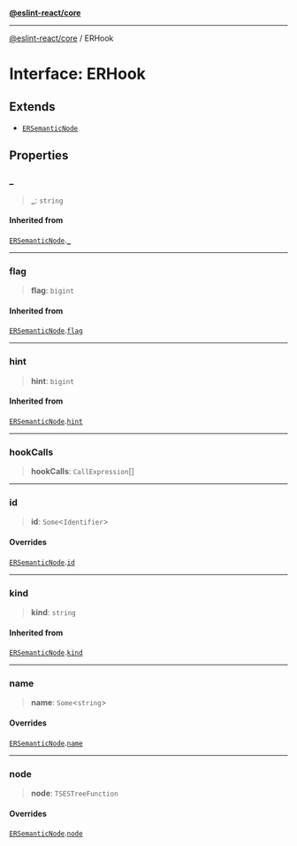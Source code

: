 [**@eslint-react/core**](../README.md)

***

[@eslint-react/core](../README.md) / ERHook

# Interface: ERHook

## Extends

- [`ERSemanticNode`](ERSemanticNode.md)

## Properties

### \_

> **\_**: `string`

#### Inherited from

[`ERSemanticNode`](ERSemanticNode.md).[`_`](ERSemanticNode.md#_)

***

### flag

> **flag**: `bigint`

#### Inherited from

[`ERSemanticNode`](ERSemanticNode.md).[`flag`](ERSemanticNode.md#flag)

***

### hint

> **hint**: `bigint`

#### Inherited from

[`ERSemanticNode`](ERSemanticNode.md).[`hint`](ERSemanticNode.md#hint)

***

### hookCalls

> **hookCalls**: `CallExpression`[]

***

### id

> **id**: `Some`\<`Identifier`\>

#### Overrides

[`ERSemanticNode`](ERSemanticNode.md).[`id`](ERSemanticNode.md#id)

***

### kind

> **kind**: `string`

#### Inherited from

[`ERSemanticNode`](ERSemanticNode.md).[`kind`](ERSemanticNode.md#kind)

***

### name

> **name**: `Some`\<`string`\>

#### Overrides

[`ERSemanticNode`](ERSemanticNode.md).[`name`](ERSemanticNode.md#name)

***

### node

> **node**: `TSESTreeFunction`

#### Overrides

[`ERSemanticNode`](ERSemanticNode.md).[`node`](ERSemanticNode.md#node)
